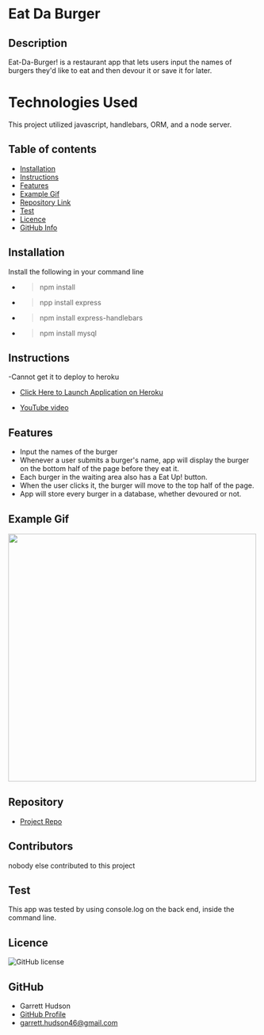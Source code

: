 # **Eat Da Burger**


## Description

Eat-Da-Burger! is a restaurant app that lets users input the names of burgers they'd like to eat and then devour it or save it for later.

# Technologies Used

This project utilized javascript, handlebars, ORM, and a node server.

## Table of contents

- [Installation](#installation)
- [Instructions](#instructions)
- [Features](#features)
- [Example Gif](#example-gif)
- [Repository Link](#Repository)
- [Test](#Test)
- [Licence](#Licence)
- [GitHub Info](#GitHub)

## Installation

Install the following in your command line

- > npm install
- > npp install express
- > npm install express-handlebars
- > npm install mysql

## Instructions

-Cannot get it to deploy to heroku
- [Click Here to Launch Application on Heroku]()

- [YouTube video](https://www.youtube.com/watch?v=TOVXLTZYWSo)

## Features

- Input the names of the burger
- Whenever a user submits a burger's name, app will display the burger on the bottom half of the page before they eat it.
- Each burger in the waiting area also has a Eat Up! button.
- When the user clicks it, the burger will move to the top half of the page.
- App will store every burger in a database, whether devoured or not.

## Example Gif

<img src="public/assets/Eat-Da-Burger.gif" width="500" />

## Repository

- [Project Repo](https://github.com/ghudson46/eat-da-burger)

## Contributors

nobody else contributed to this project

## Test

This app was tested by using console.log on the back end, inside the command line.

## Licence

![GitHub license](https://img.shields.io/badge/license-MIT-blue.svg)

## GitHub


- Garrett Hudson
- [GitHub Profile](https://github.com/ghudson46)
- <garrett.hudson46@gmail.com>